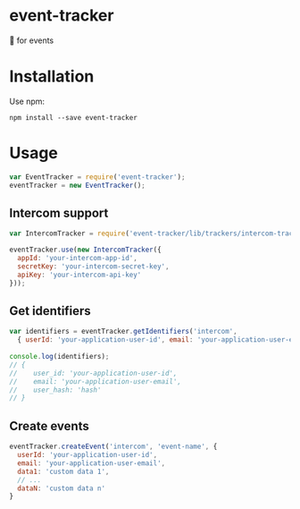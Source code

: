 # event-tracker
:post_office: for events

# Installation

Use npm:

`npm install --save event-tracker`

# Usage

```js
var EventTracker = require('event-tracker');
eventTracker = new EventTracker();
```

## Intercom support

```js
var IntercomTracker = require('event-tracker/lib/trackers/intercom-tracker');

eventTracker.use(new IntercomTracker({
  appId: 'your-intercom-app-id',
  secretKey: 'your-intercom-secret-key',
  apiKey: 'your-intercom-api-key'
}));
```

## Get identifiers

```js
var identifiers = eventTracker.getIdentifiers('intercom',
  { userId: 'your-application-user-id', email: 'your-application-user-email' });
  
console.log(identifiers);
// { 
//    user_id: 'your-application-user-id', 
//    email: 'your-application-user-email',
//    user_hash: 'hash'
// }
```

## Create events

```js
eventTracker.createEvent('intercom', 'event-name', {
  userId: 'your-application-user-id', 
  email: 'your-application-user-email',
  data1: 'custom data 1',
  // ...
  dataN: 'custom data n'
}
```
